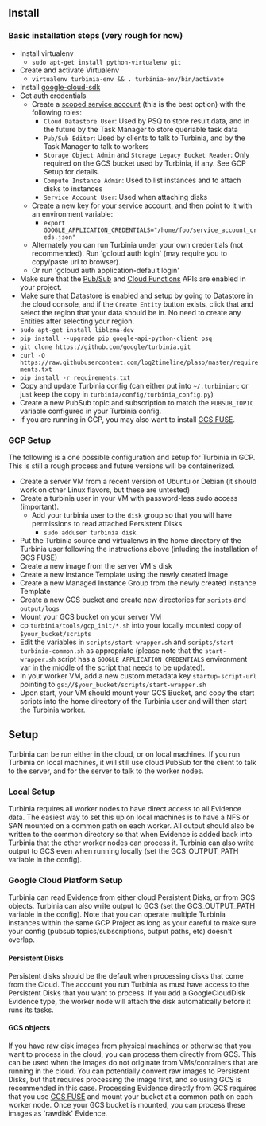 ## Install
### Basic installation steps (very rough for now)

* Install virtualenv
  * `sudo apt-get install python-virtualenv git`
* Create and activate Virtualenv
  * `virtualenv turbinia-env && . turbinia-env/bin/activate` 
* Install [google-cloud-sdk](https://cloud.google.com/sdk/docs/quickstart-linux) 
* Get auth credentials
  * Create a [scoped service account](https://cloud.google.com/compute/docs/access/service-accounts) (this is the best option) with the following roles:
    * `Cloud Datastore User`: Used by PSQ to store result data, and in the future by the Task Manager to store queriable task data
    * `Pub/Sub Editor`: Used by clients to talk to Turbinia, and by the Task Manager to talk to workers
    * `Storage Object Admin` and `Storage Legacy Bucket Reader`: Only required on the GCS bucket used by Turbinia, if any.  See GCP Setup for details.
    * `Compute Instance Admin`: Used to list instances and to attach disks to instances
    * `Service Account User`: Used when attaching disks
  * Create a new key for your service account, and then point to it with an environment variable:
    * `export GOOGLE_APPLICATION_CREDENTIALS="/home/foo/service_account_creds.json"`
  * Alternately you can run Turbinia under your own credentials (not recommended).  Run 'gcloud auth login' (may require you to copy/paste url to browser).
  * Or run 'gcloud auth application-default login'
* Make sure that the [Pub/Sub](https://console.cloud.google.com/apis/library/pubsub.googleapis.com/) and [Cloud Functions](https://console.cloud.google.com/apis/library/cloudfunctions.googleapis.com/) APIs are enabled in your project.
* Make sure that Datastore is enabled and setup by going to Datastore in the cloud console, and if the `Create Entity` button exists, click that and select the region that your data should be in.  No need to create any Entities after selecting your region.
* `sudo apt-get install liblzma-dev`
* `pip install --upgrade pip google-api-python-client psq`
* `git clone https://github.com/google/turbinia.git`
* `curl -O https://raw.githubusercontent.com/log2timeline/plaso/master/requirements.txt`
* `pip install -r requirements.txt`
* Copy and update Turbinia config (can either put into `~/.turbiniarc` or just keep the copy in `turbinia/config/turbinia_config.py`)
* Create a new PubSub topic and subscription to match the `PUBSUB_TOPIC` variable configured in your Turbinia config.
* If you are running in GCP, you may also want to install [GCS FUSE](https://cloud.google.com/storage/docs/gcs-fuse).

### GCP Setup
The following is a one possible configuration and setup for Turbinia in GCP.  This is still a rough process and future versions will be containerized.
* Create a server VM from a recent version of Ubuntu or Debian (it should work on other Linux flavors, but these are untested)
* Create a turbinia user in your VM with password-less sudo access (important).
  * Add your turbinia user to the `disk` group so that you will have permissions to read attached Persistent Disks
    * `sudo adduser turbinia disk`
* Put the Turbinia source and virtualenvs in the home directory of the Turbinia user following the instructions above (inluding the installation of GCS FUSE)
* Create a new image from the server VM's disk
* Create a new Instance Template using the newly created image
* Create a new Managed Instance Group from the newly created Instance Template
* Create a new GCS bucket and create new directories for `scripts` and `output/logs`
* Mount your GCS bucket on your server VM
* cp `turbinia/tools/gcp_init/*.sh` into your locally mounted copy of `$your_bucket/scripts`
* Edit the variables in `scripts/start-wrapper.sh` and `scripts/start-turbinia-common.sh` as appropriate (please note that the `start-wrapper.sh` script has a `GOOGLE_APPLICATION_CREDENTIALS` environment var in the middle of the script that needs to be updated). 
* In your worker VM, add a new custom metadata key `startup-script-url` pointing to `gs://$your_bucket/scripts/start-wrapper.sh`
* Upon start, your VM should mount your GCS Bucket, and copy the start scripts into the home directory of the Turbinia user and will then start the Turbinia worker.

## Setup
Turbinia can be run either in the cloud, or on local machines.  If you run Turbinia on local machines, it will still use cloud PubSub for the client to talk to the server, and for the server to talk to the worker nodes.

### Local Setup
Turbinia requires all worker nodes to have direct access to all Evidence data.  The easiest way to set this up on local machines is to have a NFS or SAN mounted on a common path on each worker.  All output should also be written to the common directory so that when Evidence is added back into Turbinia that the other worker nodes can process it.  Turbinia can also write output to GCS even when running locally (set the GCS_OUTPUT_PATH variable in the config).

### Google Cloud Platform Setup 
Turbinia can read Evidence from either cloud Persistent Disks, or from GCS objects.  Turbinia can also write output to GCS (set the GCS_OUTPUT_PATH variable in the config).  Note that you can operate multiple Turbinia instances within the same GCP Project as long as your careful to make sure your config (pubsub topics/subscriptions, output paths, etc) doesn't overlap.

#### Persistent Disks
Persistent disks should be the default when processing disks that come from the Cloud.  The account you run Turbinia as must have access to the Persistent Disks that you want to process.  If you add a GoogleCloudDisk Evidence type, the worker node will attach the disk automatically before it runs its tasks.

#### GCS objects
If you have raw disk images from physical machines or otherwise that you want to process in the cloud, you can process them directly from GCS.  This can be used when the images do not originate from VMs/containers that are running in the cloud.  You can potentially convert raw images to Persistent Disks, but that requires processing the image first, and so using GCS is recommended in this case.  Processing Evidence directly from GCS requires that you use [GCS FUSE](https://cloud.google.com/storage/docs/gcs-fuse) and mount your bucket at a common path on each worker node.  Once your GCS bucket is mounted, you can process these images as 'rawdisk' Evidence.

